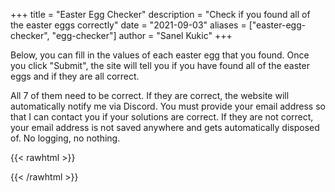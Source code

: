 +++
title = "Easter Egg Checker"
description = "Check if you found all of the easter eggs correctly"
date = "2021-09-03"
aliases = ["easter-egg-checker", "egg-checker"]
author = "Sanel Kukic"
+++

Below, you can fill in the values of each easter egg that you found. Once you click "Submit", the site will tell you if
you have found all of the easter eggs and if they are all correct.

All 7 of them need to be correct. If they are correct, the website will automatically notify me via Discord. You must provide your email address so that I can contact you if your solutions are correct. If they are not correct, your email address is not saved anywhere and gets automatically disposed of. No logging, no nothing.

{{< rawhtml >}}

{{< /rawhtml >}}
